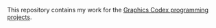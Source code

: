 This repository contains my work for the [Graphics Codex programming projects](https://graphicscodex.com/projects/projects/index.html).

